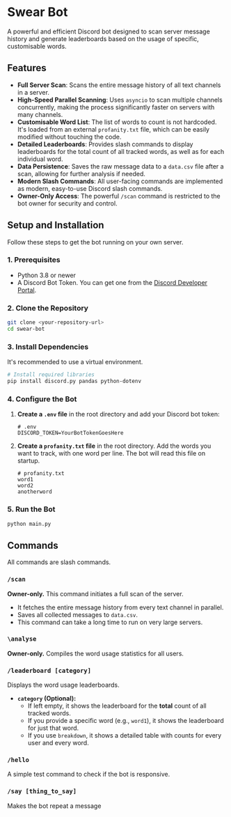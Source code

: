 # Swear Bot

A powerful and efficient Discord bot designed to scan server message history and generate leaderboards based on the usage of specific, customisable words.

## Features

-   **Full Server Scan**: Scans the entire message history of all text channels in a server.
-   **High-Speed Parallel Scanning**: Uses `asyncio` to scan multiple channels concurrently, making the process significantly faster on servers with many channels.
-   **Customisable Word List**: The list of words to count is not hardcoded. It's loaded from an external `profanity.txt` file, which can be easily modified without touching the code.
-   **Detailed Leaderboards**: Provides slash commands to display leaderboards for the total count of all tracked words, as well as for each individual word.
-   **Data Persistence**: Saves the raw message data to a `data.csv` file after a scan, allowing for further analysis if needed.
-   **Modern Slash Commands**: All user-facing commands are implemented as modern, easy-to-use Discord slash commands.
-   **Owner-Only Access**: The powerful `/scan` command is restricted to the bot owner for security and control.

## Setup and Installation

Follow these steps to get the bot running on your own server.

### 1. Prerequisites

-   Python 3.8 or newer
-   A Discord Bot Token. You can get one from the [Discord Developer Portal](https://discord.com/developers/applications).

### 2. Clone the Repository

```bash
git clone <your-repository-url>
cd swear-bot
```

### 3. Install Dependencies

It's recommended to use a virtual environment.

```bash
# Install required libraries
pip install discord.py pandas python-dotenv
```

### 4. Configure the Bot

1.  **Create a `.env` file** in the root directory and add your Discord bot token:
    ```
    # .env
    DISCORD_TOKEN=YourBotTokenGoesHere
    ```

2.  **Create a `profanity.txt` file** in the root directory. Add the words you want to track, with one word per line. The bot will read this file on startup.
    ```
    # profanity.txt
    word1
    word2
    anotherword
    ```

### 5. Run the Bot

```bash
python main.py
```

## Commands

All commands are slash commands.

### `/scan`
**Owner-only.** This command initiates a full scan of the server.
-   It fetches the entire message history from every text channel in parallel.
-   Saves all collected messages to `data.csv`.
-   This command can take a long time to run on very large servers.

### `\analyse`
**Owner-only.** Compiles the word usage statistics for all users.

### `/leaderboard [category]`
Displays the word usage leaderboards.
-   **`category` (Optional):**
    -   If left empty, it shows the leaderboard for the **total** count of all tracked words.
    -   If you provide a specific word (e.g., `word1`), it shows the leaderboard for just that word.
    -   If you use `breakdown`, it shows a detailed table with counts for every user and every word.

### `/hello`
A simple test command to check if the bot is responsive.

### `/say [thing_to_say]`
Makes the bot repeat a message